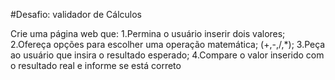 #Desafio: validador de Cálculos

Crie uma página web que:
1.Permina o usuário inserir dois valores;
2.Ofereça opções para escolher uma operação matemática;
(+,-,/,*);
3.Peça ao usuário que insira o resultado esperado;
4.Compare o valor inserido com o resultado real e informe se está correto
